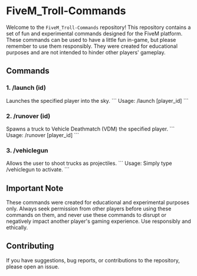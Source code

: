 # FiveM_Troll-Commands

Welcome to the `FiveM_Troll-Commands` repository! This repository contains a set of fun and experimental commands designed for the FiveM platform. These commands can be used to have a little fun in-game, but please remember to use them responsibly. They were created for educational purposes and are not intended to hinder other players' gameplay.

## Commands

### 1. /launch (id)
Launches the specified player into the sky.
\```
Usage: /launch [player_id]
\```

### 2. /runover (id)
Spawns a truck to Vehicle Deathmatch (VDM) the specified player.
\```
Usage: /runover [player_id]
\```

### 3. /vehiclegun
Allows the user to shoot trucks as projectiles.
\```
Usage: Simply type /vehiclegun to activate.
\```

## Important Note

These commands were created for educational and experimental purposes only. Always seek permission from other players before using these commands on them, and never use these commands to disrupt or negatively impact another player's gaming experience. Use responsibly and ethically.

## Contributing

If you have suggestions, bug reports, or contributions to the repository, please open an issue.
